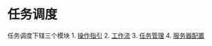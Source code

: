 # 任务调度

任务调度下辖三个模块 1. [操作指引](guide.md) 2. [工作流](workflow/) 3. [任务管理](tasks/) 4. [服务器配置](services/)

